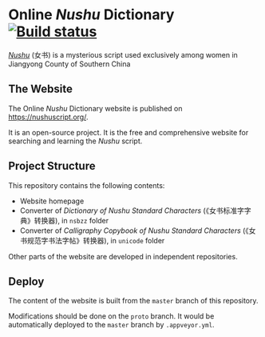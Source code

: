 # Online _Nushu_ Dictionary [![Build status](https://ci.appveyor.com/api/projects/status/08un6ojbgni1433o?svg=true)](https://ci.appveyor.com/project/chromezh/nushu-script-github-io)

[_Nushu_](https://en.wikipedia.org/wiki/N%C3%BCshu) (女书) is a mysterious script used exclusively among women in Jiangyong County of Southern China

## The Website

The Online _Nushu_ Dictionary website is published on <https://nushuscript.org/>.

It is an open-source project. It is the free and comprehensive website for searching and learning the _Nushu_ script.

## Project Structure

This repository contains the following contents:

* Website homepage
* Converter of _Dictionary of Nushu Standard Characters_ (《女书标准字字典》转换器), in `nsbzz` folder
* Converter of _Calligraphy Copybook of Nushu Standard Characters_ (《女书规范字书法字帖》转换器), in `unicode` folder

Other parts of the website are developed in independent repositories.

## Deploy

The content of the website is built from the `master` branch of this repository.

Modifications should be done on the `proto` branch. It would be automatically deployed to the `master` branch by `.appveyor.yml`.
